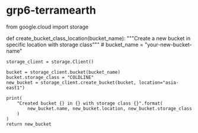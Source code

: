 # grp6-terramearth
from google.cloud import storage


def create_bucket_class_location(bucket_name):
    """Create a new bucket in specific location with storage class"""
    # bucket_name = "your-new-bucket-name"

    storage_client = storage.Client()

    bucket = storage_client.bucket(bucket_name)
    bucket.storage_class = "COLDLINE"
    new_bucket = storage_client.create_bucket(bucket, location="asia-east1")

    print(
        "Created bucket {} in {} with storage class {}".format(
            new_bucket.name, new_bucket.location, new_bucket.storage_class
        )
    )
    return new_bucket
